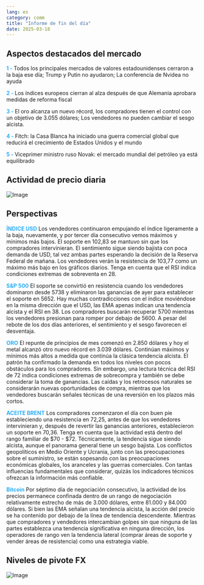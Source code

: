 ```yaml
---
lang: es
category: comm
title: "Informe de fin del día"
date: 2025-03-18
---
```



<h2>Aspectos destacados del mercado</h2>
<strong style="color: #2caef7;">1 - </strong> Todos los principales mercados de valores estadounidenses cerraron a la baja ese día; Trump y Putin no ayudaron; La conferencia de Nvidea no ayuda

<strong style="color: #2caef7;">2 - </strong> Los índices europeos cierran al alza después de que Alemania aprobara medidas de reforma fiscal

<strong style="color: #2caef7;">3 - </strong> El oro alcanza un nuevo récord, los compradores tienen el control con un objetivo de 3.055 dólares; Los vendedores no pueden cambiar el sesgo alcista.

<strong style="color: #2caef7;">4 - </strong> Fitch: la Casa Blanca ha iniciado una guerra comercial global que reducirá el crecimiento de Estados Unidos y el mundo

<strong style="color: #2caef7;">5 - </strong> Viceprimer ministro ruso Novak: el mercado mundial del petróleo ya está equilibrado



<h2>Actividad de precio diaria</h2>
<img src="https://markleighedu.github.io/img/Mar-2025/18-Mar-2025/price.jpg" alt="Image"/>

<h2>Perspectivas</h2>
<strong style="color: #2caef7;">ÍNDICE USD</strong> Los vendedores continuaron empujando el índice ligeramente a la baja, nuevamente, y por tercer día consecutivo vemos máximos y mínimos más bajos. El soporte en 102,83 se mantuvo sin que los compradores intervinieran. El sentimiento sigue siendo bajista con poca demanda de USD, tal vez ambas partes esperando la decisión de la Reserva Federal de mañana. Los vendedores verán la resistencia de 103,77 como un máximo más bajo en los gráficos diarios. Tenga en cuenta que el RSI indica condiciones extremas de sobreventa en 28. 

<strong style="color: #2caef7;">S&P 500</strong> El soporte se convirtió en resistencia cuando los vendedores dominaron desde 5738 y eliminaron las ganancias de ayer para establecer el soporte en 5652. Hay muchas contradicciones con el índice moviéndose en la misma dirección que el USD, las EMA apenas indican una tendencia alcista y el RSI en 38. Los compradores buscarán recuperar 5700 mientras los vendedores presionan para romper por debajo de 5600. A pesar del rebote de los dos días anteriores, el sentimiento y el sesgo favorecen el desventaja. 

<strong style="color: #2caef7;">ORO</strong> El repunte de principios de mes comenzó en 2.850 dólares y hoy el metal alcanzó otro nuevo récord en 3.039 dólares. Continúan máximos y mínimos más altos a medida que continúa la clásica tendencia alcista. El patrón ha confirmado la demanda en todos los niveles con pocos obstáculos para los compradores. Sin embargo, una lectura técnica del RSI de 72 indica condiciones extremas de sobrecompra y también se debe considerar la toma de ganancias. Las caídas y los retrocesos naturales se considerarán nuevas oportunidades de compra, mientras que los vendedores buscarán señales técnicas de una reversión en los plazos más cortos. 

<strong style="color: #2caef7;">ACEITE BRENT</strong> Los compradores comenzaron el día con buen pie estableciendo una resistencia en 72,25, antes de que los vendedores intervinieran y, después de revertir las ganancias anteriores, establecieron un soporte en 70,36. Tenga en cuenta que la actividad está dentro del rango familiar de $70 - $72. Técnicamente, la tendencia sigue siendo alcista, aunque el panorama general tiene un sesgo bajista. Los conflictos geopolíticos en Medio Oriente y Ucrania, junto con las preocupaciones sobre el suministro, se están sopesando con las preocupaciones económicas globales, los aranceles y las guerras comerciales. Con tantas influencias fundamentales que considerar, quizás los indicadores técnicos ofrezcan la información más confiable.   

<strong style="color: #2caef7;">Bitcoin</strong> Por séptimo día de negociación consecutivo, la actividad de los precios permanece confinada dentro de un rango de negociación relativamente estrecho de más de 3.000 dólares, entre 81.000 y 84.000 dólares. Si bien las EMA señalan una tendencia alcista, la acción del precio se ha contenido por debajo de la línea de tendencia descendente. Mientras que compradores y vendedores intercambian golpes sin que ninguna de las partes establezca una tendencia significativa en ninguna dirección, los operadores de rango ven la tendencia lateral (comprar áreas de soporte y vender áreas de resistencia) como una estrategia viable.



<h2>Niveles de pivote FX</h2>
<img src="https://markleighedu.github.io/img/Mar-2025/18-Mar-2025/pivot.jpg" alt="Image"/>
